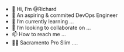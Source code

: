 - 👋 Hi, I’m @Richard
- 👀 An aspiring & commited DevOps Engineer
- 🌱 I’m currently learning ...
- 💞️ I’m looking to collaborate on ...
- 📫 How to reach me ...
- ✍🏽 Sacramento Pro Slim ....

<!---
mr-Githinji/mr-Githinji is a ✨ special ✨ repository because its `README.md` (this file) appears on your GitHub profile.
You can click the Preview link to take a look at your changes.
--->
